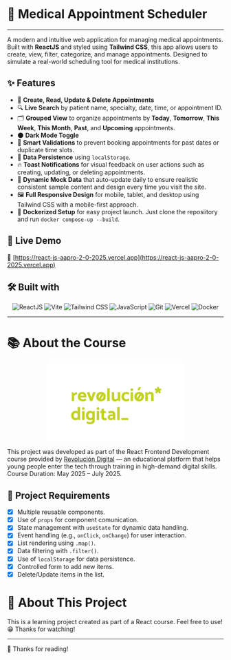# 🏥 Medical Appointment Scheduler
---
A modern and intuitive web application for managing medical appointments. Built with **ReactJS** and styled using **Tailwind CSS**, this app allows users to create, view, filter, categorize, and manage appointments. Designed to simulate a real-world scheduling tool for medical institutions.

## ✨ Features

- 📅 **Create, Read, Update & Delete Appointments**
- 🔍 **Live Search** by patient name, specialty, date, time, or appointment ID.
- 🗂️ **Grouped View** to organize appointments by **Today**, **Tomorrow**, **This Week**, **This Month**, **Past**, and **Upcoming** appointments.
- 🌑 **Dark Mode Toggle**
- 🧠 **Smart Validations** to prevent booking appointments for past dates or duplicate time slots.
- 💾 **Data Persistence** using `localStorage`.
- 🔥 **Toast Notifications** for visual feedback on user actions such as creating, updating, or deleting appointments.
- 🧪 **Dynamic Mock Data** that auto-update daily to ensure realistic consistent sample content and design every time you visit the site.
- 🖼️ **Full Responsive Design** for mobile, tablet, and desktop using Tailwind CSS with a mobile-first approach.
- 🐳 **Dockerized Setup** for easy project launch. Just clone the reposiitory and run `docker compose-up --build`.

## 🚀 Live Demo

🔗 [https://react-js-aapro-2-0-2025.vercel.app](https://react-js-aapro-2-0-2025.vercel.app)

## 🛠️ Built with

<p align="center">
  <img src="https://cdn.jsdelivr.net/gh/devicons/devicon@latest/icons/react/react-original.svg" width="80" alt="ReactJS" />
  <img src="https://cdn.jsdelivr.net/gh/devicons/devicon@latest/icons/vitejs/vitejs-original.svg" width="80" alt="Vite" />
  <img src="https://cdn.jsdelivr.net/gh/devicons/devicon@latest/icons/tailwindcss/tailwindcss-original.svg" width="80" alt="Tailwind CSS"/>
  <img src="https://cdn.jsdelivr.net/gh/devicons/devicon@latest/icons/javascript/javascript-original.svg" width="80" alt="JavaScript"/>
  <img src="https://cdn.jsdelivr.net/gh/devicons/devicon/icons/git/git-original.svg" width="80" alt="Git"/>
  <img src="https://cdn.jsdelivr.net/gh/devicons/devicon@latest/icons/vercel/vercel-original.svg" width="80" alt="Vercel"/>
  <img src="https://cdn.jsdelivr.net/gh/devicons/devicon@latest/icons/docker/docker-plain.svg" width="80" alt="Docker"/>
</p>

---

# 📚 About the Course
<p align="center">
   <img src="https://raw.githubusercontent.com/LucasDLabo/ReactJS-AAPRO2.0-2025/refs/heads/readme/final_project/readme/img/RDLogo.png"/>
<p>

This project was developed as part of the React Frontend Development course provided by [Revolución Digital](https://revoluciondigital.com.ar) — an educational platform that helps young people enter the tech through training in high-demand digital skills.
Course Duration: May 2025 – July 2025.

## 📝 Project Requirements
- [x] Multiple reusable components.
- [x] Use of `props` for component comunication.
- [x] State management with `useState` for dynamic data handling.
- [x] Event handling (e.g., `onClick`, `onChange`) for user interaction.
- [x] List rendering using `.map()`.
- [x] Data filtering with `.filter()`.
- [x] Use of `localStorage` for data persistence.
- [x] Controlled form to add new items.
- [x] Delete/Update items in the list.

# 🧪 About This Project
This is a learning project created as part of a React course. Feel free to use! 😁
Thanks for watching!

---
🙏 Thanks for reading!


